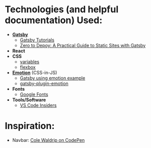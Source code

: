 # Technologies (and helpful documentation) Used:
- [**Gatsby**](https://www.gatsbyjs.org/)
  - [Gatsby Tutorials](https://www.gatsbyjs.org/tutorial/part-one/)
  - [Zero to Depoy: A Practical Guide to Static Sites with Gatsby](https://scotch.io/tutorials/zero-to-deploy-a-practical-guide-to-static-sites-with-gatsbyjs)
- **React**
- **CSS**
  - [variables](https://developer.mozilla.org/en-US/docs/Web/CSS/Using_CSS_variables)
  - [flexbox](https://css-tricks.com/snippets/css/a-guide-to-flexbox/)
- [**Emotion**](https://emotion.sh/) (CSS-in-JS)
  - [Gatsby using emotion example](https://github.com/gatsbyjs/gatsby/tree/master/examples/using-emotion)
  - [gatsby-plugin-emotion](https://www.gatsbyjs.org/packages/gatsby-plugin-emotion/)
- **Fonts**
  - [Google Fonts](https://fonts.google.com/)
- **Tools/Software**
  - [VS Code Insiders](https://code.visualstudio.com/insiders/)

# Inspiration:
  - Navbar: [Cole Waldrip on CodePen](https://codepen.io/colewaldrip/pen/KpRwgQ)
